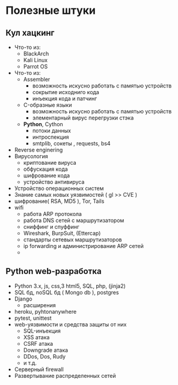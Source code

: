 

# Полезные штуки

## Кул хацкинг
 - Что-то из:
	- BlackArch
	- Kali Linux
	- Parrot OS
 - Что-то из:
	- Assembler
		-  возможность искусно работать с памятью устройств
		- сокрытие исходниго кода
		- инъекция кода и патчинг
	- C-образные языки
		- возможность искусно работать с памятью устройств
		- элементарный вирус перегрузки стэка
	- **Python**, Cython
		- потоки данных
		- интроспекция
		- smtplib, сокеты , requests, bs4
 - Reverse enginering
 - Вирусология
 	- криптование вируса
	- обфускация кода
	- шифрование кода
	- устройство антивируса
 - Устройство операционных систем
 - Знание самых новых уязвимостей ( gl >> CVE )
 - шифрование( RSA, MD5 ), Tor, Tails
 - wifi
	 - работа ARP протокола
	 - работа DNS сетей с маршрутизатором
	 - сниффинг и спуффинг
	 - Wireshark, BurpSuit, (Ettercap)
	 - стандарты сетевых маршрутизаторов
	 - ip forwarding и администрирование ARP сетей
	 - 
## Python web-разработка
 - Python 3.x, js, css,3 html5, SQL, php, (jinja2)
 - SQL бд, noSQL бд ( Mongo db ), postgres
 - Django
	 - расширения
- heroku, pyhtonanywhere
- pytest, unittest
- web-уязвимости и средства защиты от них
	- SQL-инъекция
	- XSS атака
	- CSRF атака
	- Downgrade атака
	- DDos, Dos, Rudy  
	- и т.д.
- Серверный firewall
- Развертывание распределенных сетей

 
